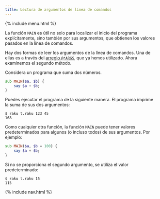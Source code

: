 ```yaml
---
title: Lectura de argumentos de línea de comandos
---
```


{% include menu.html %}

La función `MAIN` es útil no solo para localizar el inicio del programa explícitamente, sino también por sus argumentos, que obtienen los valores pasados en la línea de comandos.

Hay dos formas de leer los argumentos de la línea de comandos. Una de ellas es a través del [arreglo `@*ARGS`](/es/essentials/positionals/args-array), que ya hemos utilizado. Ahora examinemos el segundo método.

Considera un programa que suma dos números.

```raku
sub MAIN($a, $b) {
    say $a + $b;
}
```

Puedes ejecutar el programa de la siguiente manera. El programa imprime la suma de sus dos argumentos:

```console
$ raku t.raku 123 45
168
```

Como cualquier otra función, la función `MAIN` puede tener valores predeterminados para algunos (o incluso todos) de sus argumentos. Por ejemplo:

```raku
sub MAIN($a, $b = 100) {
    say $a + $b;
}
```

Si no se proporciona el segundo argumento, se utiliza el valor predeterminado:

```console
$ raku t.raku 15
115
```

{% include nav.html %}